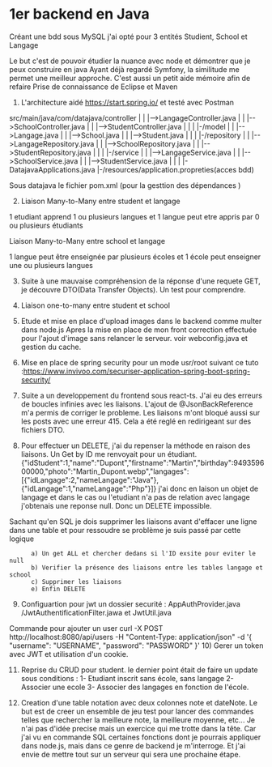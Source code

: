 # 1er backend en Java

Créant une bdd sous MySQL j'ai opté pour 3 entités Studient, School et Langage

Le but c'est de pouvoir étudier la nuance avec node et démontrer que je peux construire en java
Ayant déjà regardé Symfony, la similitude me permet une meilleur approche.
C'est aussi un petit aide mémoire afin de refaire
Prise de connaissance de Eclipse et Maven

1) L'architecture aidé https://start.spring.io/ et testé avec Postman

src/main/java/com/datajava/controller
     |			|	    |-->LangageController.java
     |			|	    |-->SchoolController.java
     |			|	    |-->StudentController.java
     |              |
     |			|-/model
     |			|       |-->Langage.java
     |			|       |-->School.java
     |   		     |       |-->Student.java
     |			|
     |			|-/repository
     |			|       |-->LangageRepository.java
     |			|       |-->SchoolRepository.java
     |			|       |-->StudentRepository.java
     |			|
     |			|-/service
     |			|       |-->LangageService.java
     |			|       |-->SchoolService.java
     |			|       |-->StudentService.java
     |			|
     |			|-DatajavaApplications.java
     |-/resources/application.propreties(acces bdd)

Sous datajava le fichier pom.xml (pour la gesttion des dépendances )

2) Liaison Many-to-Many entre student et langage

1 etudiant apprend 1 ou plusieurs langues et
1 langue peut etre appris par 0 ou plusieurs étudiants 

Liaison Many-to-Many entre school et langage

1 langue peut être enseignée par plusieurs écoles
et 1 école peut enseigner une ou plusieurs langues

3) Suite à une mauvaise compréhension de la réponse d'une requete GET, je découvre DTO(Data Transfer Objects). Un test pour comprendre.

4) Liaison one-to-many entre student et school

5) Etude et mise en place d'upload images dans le backend comme multer dans node.js
 Apres la mise en place de mon front correction effectuée pour l'ajout d'image sans relancer le serveur. voir webconfig.java et gestion du cache.

 6) Mise en place de spring security pour un mode usr/root
 suivant ce tuto :https://www.invivoo.com/securiser-application-spring-boot-spring-security/

7) Suite a un developpement du frontend sous react-ts. J'ai eu des erreurs de boucles infinies avec les liaisons. L'ajout de @JsonBackReference m'a permis de corriger le probleme. Les liaisons m'ont bloqué aussi sur les posts avec une erreur 415. Cela a été reglé en redirigeant sur des fichiers DTO.

8) Pour effectuer un DELETE, j'ai du repenser la méthode en raison des liaisons.
  Un Get by ID me renvoyait pour un étudiant. {"idStudent":1,"name":"Dupont","firstname":"Martin","birthday":949359600000,"photo":"Martin_Dupont.webp","langages":[{"idLangage":2,"nameLangage":"Java"},{"idLangage":1,"nameLangage":"Php"}]} j'ai donc en laison un objet de langage et dans le cas ou l'etudiant n'a pas de relation avec langage j'obtenais une reponse null.
  Donc un DELETE impossible.
  
  Sachant qu'en SQL je dois supprimer les liaisons avant d'effacer une ligne dans une table et pour ressoudre se problème je suis passé par cette logique

          a) Un get ALL et chercher dedans si l'ID exsite pour eviter le null
          b) Verifier la présence des liaisons entre les tables langage et school 
          c) Supprimer les liaisons 
          e) Enfin DELETE 

9) Configuartion pour jwt
un dossier securité : AppAuthProvider.java /JwtAuthentificationFilter.jawa et JwtUtil.java

Commande pour ajouter un user curl -X POST http://localhost:8080/api/users -H "Content-Type: application/json" -d '{
    "username": "USERNAME",
    "password": "PASSWORD"
}'
10) Gerer un token avec JWT et utilisation d'un cookie.

11) Reprise du CRUD pour student. le dernier point était de faire un update sous conditions :
1- Etudiant inscrit sans école, sans langage
2- Associer une ecole 
3- Associer des langages en fonction de l'école.

12) Creation d'une table notation avec deux colonnes note et dateNote. Le but est de creer un ensemble de jeu test pour lancer des commandes telles que rechercher la meilleure note, la meilleure moyenne, etc... Je n'ai pas d'idée precise mais un exercice qui me trotte dans la tête. Car j'ai vu en commande SQL certaines fonctions dont je pourrais appliquer dans node.js, mais dans ce genre de backend je m'interroge. Et j'ai envie de mettre tout sur un serveur qui sera une prochaine étape. 